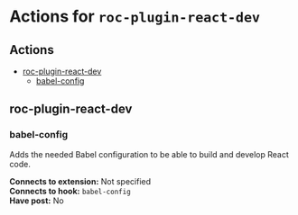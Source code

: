 # Actions for `roc-plugin-react-dev`

## Actions
* [roc-plugin-react-dev](#roc-plugin-react-dev)
  * [babel-config](#babel-config)

## roc-plugin-react-dev

### babel-config

Adds the needed Babel configuration to be able to build and develop React code.

__Connects to extension:__ Not specified  
__Connects to hook:__ `babel-config`  
__Have post:__ No  
